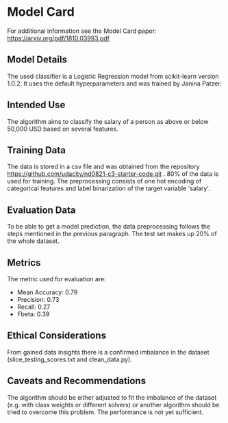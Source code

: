 # Model Card

For additional information see the Model Card paper: https://arxiv.org/pdf/1810.03993.pdf

## Model Details

The used classifier is a Logistic Regression model from scikit-learn version 1.0.2. It uses the default hyperparameters and was trained by Janina Patzer.
## Intended Use

The algorithm aims to classify the salary of a person as above or below 50,000 USD based on several features.
## Training Data
The data is stored in a csv file and was obtained from the repository https://github.com/udacity/nd0821-c3-starter-code.git . 80% of the data is used for training. The preprocessing consists of one hot encoding of categorical features and label binarization of the target variable 'salary'. 
## Evaluation Data
To be able to get a model prediction, the data preprocessing follows the steps mentioned in the previous paragraph. The test set makes up 20% of the whole dataset.
## Metrics
The metric used for evaluation are:
* Mean Accuracy: 0.79
* Precision: 0.73
* Recall: 0.27
* Fbeta: 0.39

## Ethical Considerations
From gained data insights there is a confirmed imbalance in the dataset (slice_testing_scores.txt and clean_data.py).
## Caveats and Recommendations
The algorithm should be either adjusted to fit the imbalance of the dataset (e.g. with class weights or different solvers) or another algorithm should be tried to overcome this problem. The performance is not yet sufficient.
